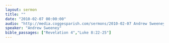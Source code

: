 ```yaml
---
layout: sermon
title: ""
date: "2010-02-07 00:00:00"
audio: "http://media.coggesparish.com/sermons/2010-02-07 Andrew Sweeney.mp3"
speaker: "Andrew Sweeney"
bible_passages: ["Revelation 4","Luke 8:22-25"]
---
```

